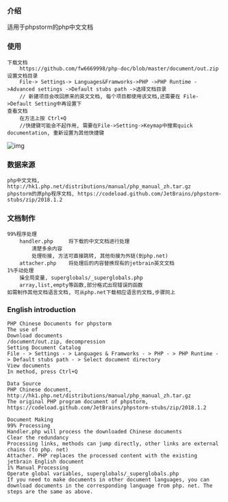 ### 介绍

适用于phpstorm的php中文文档

### 使用

    下载文档
        https://github.com/fw6669998/php-doc/blob/master/document/out.zip
    设置文档目录
        File-> Settings-> Languages&Framworks->PHP ->PHP Runtime ->Advanced settings ->Default stubs path ->选择文档目录
        // 新建项目会改回原来的英文文档, 每个项目都使用该文档,还需要在 File->Default Setting中再设置下
    查看文档
        在方法上按 Ctrl+Q
        //快捷键可能会不起作用, 需要在File->Setting->Keymap中搜索quick documentation, 重新设置为其他快捷键
![img](https://github.com/fw6669998/php-doc/blob/master/example.png) 
    
### 数据来源

    php中文文档,  http://hk1.php.net/distributions/manual/php_manual_zh.tar.gz
    phpstorm的原php程序文档, https://codeload.github.com/JetBrains/phpstorm-stubs/zip/2018.1.2

### 文档制作

    99%程序处理
        handler.php     将下载的中文文档进行处理
            清楚多余内容
            处理衔接, 方法可直接跳转, 其他衔接为外链(到php.net)
        attacher.php    将处理后的内容替换现有的jetbrain英文文档
    1%手动处理
        操全局变量, superglobals/_superglobals.php
        array,list,empty等函数,部分格式出现错误的函数
    如需制作其他文档语言文档, 可从php.net下载相应语言的文档,步骤同上

### English introduction

    PHP Chinese Documents for phpstorm
    The use of
    Download documents
    /document/out.zip, decompression
    Setting Document Catalog
    File - > Settings - > Languages & Framworks - > PHP - > PHP Runtime - > Default stubs path - > Select document directory
    View documents
    In method, press Ctrl+Q
    
    Data Source
    PHP Chinese document, http://hk1.php.net/distributions/manual/php_manual_zh.tar.gz
    The original PHP program document of phpstorm, https://codeload.github.com/JetBrains/phpstorm-stubs/zip/2018.1.2
    
    Document Making
    99% Processing
    Handler.php will process the downloaded Chinese documents
    Clear the redundancy
    Processing links, methods can jump directly, other links are external chains (to php. net)
    Attacher. PHP replaces the processed content with the existing jetbrain English document
    1% Manual Processing
    Operate global variables, superglobals/_superglobals.php
    If you need to make documents in other document languages, you can download documents in the corresponding language from php. net. The steps are the same as above.
    
